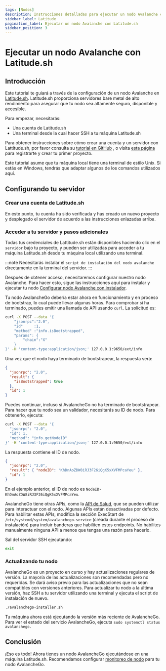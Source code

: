 ```yaml
---
tags: [Nodos]
description: Instrucciones detalladas para ejecutar un nodo Avalanche con Latitude.sh
sidebar_label: Latitude
pagination_label: Ejecutar un nodo Avalanche con Latitude.sh
sidebar_position: 3
---
```


# Ejecutar un nodo Avalanche con Latitude.sh

## Introducción

Este tutorial te guiará a través de la configuración de un nodo Avalanche en [Latitude.sh](https://latitude.sh).
Latitude.sh proporciona servidores bare metal de alto rendimiento para asegurar que tu nodo sea altamente
seguro, disponible y accesible.

Para empezar, necesitarás:

- Una cuenta de Latitude.sh
- Una terminal desde la cual hacer SSH a tu máquina Latitude.sh

Para obtener instrucciones sobre cómo crear una cuenta y un servidor con Lattitude.sh, por favor consulta su
[tutorial en GitHub](https://github.com/NottherealIllest/Latitude.sh-post/blob/main/avalanhe/avax-copy.md)
, o visita [esta página](https://www.latitude.sh/dashboard/signup) para registrarte y crear tu primer proyecto.

Este tutorial asume que tu máquina local tiene una terminal de estilo Unix. Si estás en Windows, tendrás
que adaptar algunos de los comandos utilizados aquí.

## Configurando tu servidor

### Crear una cuenta de Latitude.sh

En este punto, tu cuenta ha sido verificada y has creado un nuevo proyecto y desplegado el
servidor de acuerdo a las instrucciones enlazadas arriba.

### Acceder a tu servidor y pasos adicionales

Todas tus credenciales de Lattitude.sh están disponibles haciendo clic en el `servidor` bajo tu proyecto, y pueden
ser utilizadas para acceder a tu máquina Latitude.sh desde tu máquina local utilizando una terminal.

:::note
Necesitarás instalar el `script de instalación del nodo avalanche` directamente en la terminal del servidor.
:::

Después de obtener acceso, necesitaremos configurar nuestro nodo Avalanche. Para hacer esto, sigue las instrucciones
aquí para instalar y ejecutar tu nodo [Configurar nodo Avalanche con instalador](/nodes/run/with-installer).

Tu nodo AvalancheGo debería estar ahora en funcionamiento y en proceso de bootstrap, lo cual puede llevar algunas
horas. Para comprobar si ha terminado, puedes emitir una llamada de API usando `curl`.
La solicitud es:

```sh
curl -X POST --data '{
    "jsonrpc":"2.0",
    "id"     :1,
    "method" :"info.isBootstrapped",
    "params": {
        "chain":"X"
    }
}' -H 'content-type:application/json;' 127.0.0.1:9650/ext/info
```

Una vez que el nodo haya terminado de bootstrapear, la respuesta será:

```json
{
  "jsonrpc": "2.0",
  "result": {
    "isBootstrapped": true
  },
  "id": 1
}
```

Puedes continuar, incluso si AvalancheGo no ha terminado de bootstrapear.
Para hacer que tu nodo sea un validador, necesitarás su ID de nodo. Para obtenerlo, ejecuta:

```sh
curl -X POST --data '{
  "jsonrpc": "2.0",
  "id": 1,
  "method": "info.getNodeID"
}' -H 'content-type:application/json;' 127.0.0.1:9650/ext/info
```

La respuesta contiene el ID de nodo.

```json
{
  "jsonrpc": "2.0",
  "result": { "nodeID": "KhDnAoZDW8iRJ3F26iQgK5xXVFMPcaYeu" },
  "id": 1
}
```

En el ejemplo anterior, el ID de nodo es `NodeID-KhDnAoZDW8iRJ3F26iQgK5xXVFMPcaYeu`.

AvalancheGo tiene otras APIs, como la [API de Salud](https://docs.avax.network/apis/avalanchego/apis/health),
que se pueden utilizar para interactuar con el nodo. Algunas APIs están desactivadas por defecto. Para habilitar
estas APIs, modifica la sección ExecStart de `/etc/systemd/system/avalanchego.service` (creada durante el
proceso de instalación) para incluir banderas que habiliten estos endpoints. No habilites manualmente ninguna API
a menos que tengas una razón para hacerlo.

Sal del servidor SSH ejecutando:

```sh
exit
```

### Actualizando tu nodo

AvalancheGo es un proyecto en curso y hay actualizaciones regulares de versión. La mayoría de las actualizaciones son
recomendadas pero no requeridas. Se dará aviso previo para las actualizaciones que no sean compatibles con versiones
anteriores. Para actualizar tu nodo a la última versión, haz SSH a tu servidor utilizando una terminal y
ejecuta el script de instalación de nuevo.

```sh
./avalanchego-installer.sh
```

Tu máquina ahora está ejecutando la versión más reciente de AvalancheGo. Para ver el estado del servicio AvalancheGo,
ejecuta `sudo systemctl status avalanchego.`

## Conclusión

¡Eso es todo! Ahora tienes un nodo AvalancheGo ejecutándose en una máquina Latitude.sh. Recomendamos configurar
[monitoreo de nodo](https://docs.avax.network/nodes/maintain/setting-up-node-monitoring) para tu
nodo AvalancheGo.